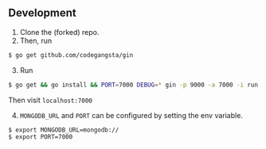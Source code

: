 
## Development

1. Clone the (forked) repo.
2. Then, run

  ```sh
  $ go get github.com/codegangsta/gin
  ```


3. Run

  ```sh
  $ go get && go install && PORT=7000 DEBUG=* gin -p 9000 -a 7000 -i run # or run make dev
  ```

  Then visit `localhost:7000`

4. `MONGODB_URL` and `PORT` can be configured by setting the env variable.

  ```sh
  $ export MONGODB_URL=mongodb://
  $ export PORT=7000
  ```

